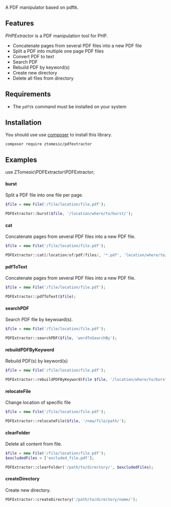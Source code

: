 A PDF manipulator based on pdftk.

## Features

*PHPExtractor* is a PDF manipulation tool for PHP.

 * Concatenate pages from several PDF files into a new PDF file
 * Split a PDF into multiple one page PDF files
 * Convert PDF to text
 * Search PDF
 * Rebuild PDF by keyword(s)
 * Create new directory
 * Delete all files from directory

## Requirements

 * The `pdftk` command must be installed on your system

## Installation

You should use use [composer](https://getcomposer.org/) to install this library.

```
composer require ztomesic/pdfextractor
```

## Examples

use ZTomesic\PDFExtractor\PDFExtractor;

#### burst

Split a PDF file into one file per page.

```php
$file = new File('/file/location/file.pdf');

PDFExtractor::burst($file, '/location/where/to/burst/');

```

#### cat

Concatenate pages from several PDF files into a new PDF file.

```php
$file = new File('/file/location/file.pdf');

PDFExtractor::cat(/location/of/pdf/files/, '*.pdf', 'location/where/to/save/name_of_new_file.pdf');

```

#### pdfToText

Concatenate pages from several PDF files into a new PDF file.

```php
$file = new File('/file/location/file.pdf');

PDFExtractor::pdfToText($file);

```

#### searchPDF

Search PDF file by keywoard(s).

```php
$file = new File('/file/location/file.pdf');

PDFExtractor::searchPDF($file, 'wordToSearchBy');

```

#### rebuildPDFByKeyword

Rebuild PDF(s) by keyword(s)

```php
$file = new File('/file/location/file.pdf');

PDFExtractor::rebuildPDFByKeyword(File $file, '/location/where/to/burst/', '/location/where/to/rebuild/', 'keyword_to_rebuild_by');

```

#### relocateFile

Change location of specific file

```php
$file = new File('/file/location/file.pdf');

PDFExtractor::relocateFile($file, '/new/file/path/');

```

#### clearFolder

Delete all content from file.

```php
$file = new File('/file/location/file.pdf');
$excludedFiles = ['excluded_file.pdf'];

PDFExtractor::clearFolder('/path/to/directory/', $excludedFiles);

```

#### createDirectory

Create new directory.

```php
PDFExtractor::createDirectory('/path/to/directory/name/');

```


